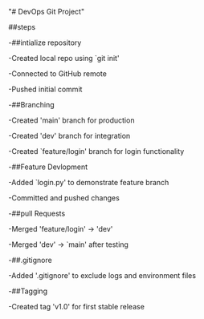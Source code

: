 "# DevOps Git Project" 

##steps

  -##intialize repository
  
  -Created local repo using `git init'
  
  -Connected to GitHub remote
  
  -Pushed initial commit

  -##Branching
  
  -Created 'main' branch for production
  
  -Created 'dev' branch for integration
  
  -Created `feature/login' branch for login functionality

  -##Feature Devlopment
  
  -Added `login.py' to demonstrate feature branch
  
  -Committed and pushed changes

  -##pull Requests
  
  -Merged 'feature/login' → 'dev'
  
  -Merged 'dev' → `main' after testing

  -##.gitignore
  
  -Added '.gitignore' to exclude logs and environment files

  -##Tagging
  
  -Created tag 'v1.0' for first stable release
